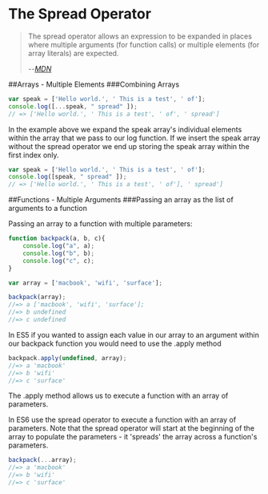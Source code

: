 
# The Spread Operator

>The spread operator allows an expression to be expanded in places where multiple arguments (for function calls) or multiple elements (for array literals) are expected.
>
> --<cite><a href="https://developer.mozilla.org/en-US/docs/Web/JavaScript/Reference/Operators/Spread_operator">MDN</a></cite>

##Arrays - Multiple Elements 
###Combining Arrays 
```javascript 
var speak = ['Hello world.', ' This is a test', ' of']; 
console.log([...speak, " spread" ]);
// => ['Hello world.', ' This is a test', ' of', ' spread']
```
In the example above we expand the speak array's individual elements within the array that we pass to our log function.
If we insert the speak array without the spread operator we end up storing the speak array within the first index only. 

```javascript 
var speak = ['Hello world.', ' This is a test', ' of']; 
console.log([speak, " spread" ]);
// => ['Hello world.', ' This is a test', ' of'], ' spread']
```
##Functions - Multiple Arguments 
###Passing an array as the list of arguments to a function

Passing an array to a function with multiple parameters: 

```javascript
function backpack(a, b, c){
    console.log("a", a);
    console.log("b", b);
    console.log("c", c);
}

var array = ['macbook', 'wifi', 'surface']; 

backpack(array); 
//=> a ['macbook', 'wifi', 'surface']; 
//=> b undefined
//=> c undefined 
```
In ES5 if you wanted to assign each value in our array to an argument within our backpack function you would need to use the .apply method

```javascript
backpack.apply(undefined, array); 
//=> a 'macbook'
//=> b 'wifi'
//=> c 'surface'
```
The .apply method allows us to execute a function with an array of parameters. 

In ES6 use the spread operator to execute a function with an array of parameters. Note that the 
spread operator will start at the beginning of the array to populate the parameters - it 'spreads' the array across a function's parameters.

```javascript
backpack(...array);
//=> a 'macbook'
//=> b 'wifi'
//=> c 'surface' 
```


